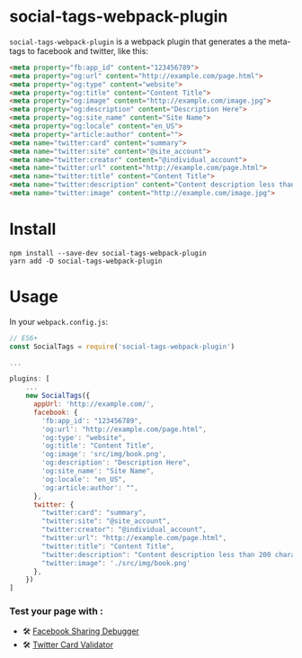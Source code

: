 # social-tags-webpack-plugin

`social-tags-webpack-plugin` is a webpack plugin that generates a the meta-tags to facebook and twitter, like this:

```html
<meta property="fb:app_id" content="123456789">
<meta property="og:url" content="http://example.com/page.html">
<meta property="og:type" content="website">
<meta property="og:title" content="Content Title">
<meta property="og:image" content="http://example.com/image.jpg">
<meta property="og:description" content="Description Here">
<meta property="og:site_name" content="Site Name">
<meta property="og:locale" content="en_US">
<meta property="article:author" content="">
<meta name="twitter:card" content="summary">
<meta name="twitter:site" content="@site_account">
<meta name="twitter:creator" content="@individual_account">
<meta name="twitter:url" content="http://example.com/page.html">
<meta name="twitter:title" content="Content Title">
<meta name="twitter:description" content="Content description less than 200 characters">
<meta name="twitter:image" content="http://example.com/image.jpg">
```

# Install

```
npm install --save-dev social-tags-webpack-plugin
yarn add -D social-tags-webpack-plugin
```

# Usage

In your `webpack.config.js`:

```javascript
// ES6+
const SocialTags = require('social-tags-webpack-plugin')

...

plugins: [
    ...
    new SocialTags({
      appUrl: 'http://example.com/',
      facebook: {
        'fb:app_id': "123456789",
        'og:url': "http://example.com/page.html",
        'og:type': "website",
        'og:title': "Content Title",
        'og:image': 'src/img/book.png',
        'og:description': "Description Here",
        'og:site_name': "Site Name",
        'og:locale': "en_US",
        'og:article:author': "",
      },
      twitter: {
        "twitter:card": "summary",
        "twitter:site": "@site_account",
        "twitter:creator": "@individual_account",
        "twitter:url": "http://example.com/page.html",
        "twitter:title": "Content Title",
        "twitter:description": "Content description less than 200 characters",
        "twitter:image": './src/img/book.png'
      },
    })
]
```

### Test your page with :

- 🛠 [Facebook Sharing Debugger](https://developers.facebook.com/tools/debug/)
- 🛠 [Twitter Card Validator](https://cards-dev.twitter.com/validator)
